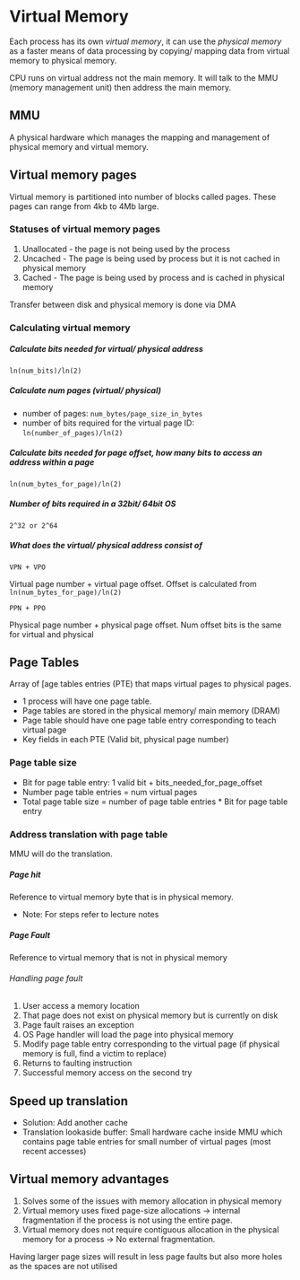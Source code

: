 # Virtual Memory

Each process has its own *virtual memory*, it can use the *physical memory* as a faster means of data processing by copying/ mapping data from virtual memory to physical memory.
  
CPU runs on virtual address not the main memory. It will talk to the MMU (memory management unit) then address the main memory.

## MMU
A physical hardware which manages the mapping and management of physical memory and virtual memory.

## Virtual memory pages

Virtual memory is partitioned into number of blocks called pages. These pages can range from 4kb to 4Mb large.

### Statuses of virtual memory pages
1. Unallocated - the page is not being used by the process
2. Uncached - The page is being used by process but it is not cached in physical memory
3. Cached - The page is being used by process and is cached in physical memory

Transfer between disk and physical memory is done via DMA

### Calculating virtual memory

##### Calculate bits needed for virtual/ physical address
```
ln(num_bits)/ln(2)
```
##### Calculate num pages (virtual/ physical)
- number of pages: `num_bytes/page_size_in_bytes`
- number of bits required for the virtual page ID: `ln(number_of_pages)/ln(2)`

##### Calculate bits needed for page offset, how many bits to access an address within a page
```
ln(num_bytes_for_page)/ln(2)
```

##### Number of bits required in a 32bit/ 64bit OS
```
2^32 or 2^64
```
##### What does the virtual/ physical address consist of
```
VPN + VPO
```
Virtual page number + virtual page offset. Offset is calculated from `ln(num_bytes_for_page)/ln(2)`

```
PPN + PPO
```
Physical page number + physical page offset. Num offset bits is the same for virtual and physical

## Page Tables
Array of [age tables entries (PTE) that maps virtual pages to physical pages. 

- 1 process will have one page table.
- Page tables are stored in the physical memory/ main memory (DRAM)
- Page table should have one page table entry corresponding to teach virtual page
- Key fields in each PTE (Valid bit, physical page number)

### Page table size
- Bit for page table entry: 1 valid bit + bits_needed_for_page_offset
- Number page table entries = num virtual pages
- Total page table size = number of page table entries * Bit for page table entry

### Address translation with page table

MMU will do the translation. 

##### Page hit
Reference to virtual memory byte that is in physical memory.

- Note: For steps refer to lecture notes

##### Page Fault

Reference to virtual memory that is not in physical memory

###### Handling page fault

1. User access a memory location
2. That page does not exist on physical memory but is currently on disk
3. Page fault raises an exception
4. OS Page handler will load the page into physical memory
5. Modify page table entry corresponding to the virtual page (if physical memory is full, find a victim to replace)
6. Returns to faulting instruction
7. Successful memory access on the second try


## Speed up translation
- Solution: Add another cache
- Translation lookaside buffer: Small hardware cache inside MMU which contains page table entries for small number of virtual pages (most recent accesses)

## Virtual memory advantages

1. Solves some of the issues with memory allocation in physical memory
2. Virtual memory uses fixed page-size allocations -> internal fragmentation if the process is not using the entire page.
3. Virtual memory does not require contiguous allocation in the physical memory for a process -> No external fragmentation.

Having larger page sizes will result in less page faults but also more holes as the spaces are not utilised
